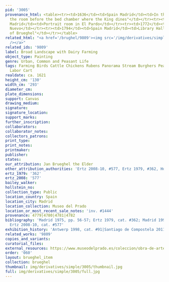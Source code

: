 ```yaml
---
pid: '3005'
provenance_html: <table><tr><td>1636</td><td>Spain Madrid</td><td>In the Alcázar "in
  the room before the bed chamber where the King dines"</td></tr><tr><td>1703</td><td>Spain
  Madrid</td><td>Portrait room in El Pardo</td></tr><tr><td>1772</td><td>Spain Madrid</td><td>Palacio
  Nuevo</td></tr><tr><td>1794</td><td>Spain Madrid</td><td>Library Hall as "school
  of Brueghel"</td></tr></table>
related_html: "<a href='/brughel/9809'><img src='/img/derivatives/simple/9809/thumbnail.jpg'
  /></a>"
related_ids: '9809'
label: Broad Landscape with Dairy Farming
object_type: Painting
genre: Urban, Common and Peasant Life
tags: Farming Birds Cattle Chickens Rubens Panorama Stream Burghers Peasants Landscape
  Labor Cart
realdate: ca. 1621
height_cm: '130'
width_cm: '293'
diameter_cm: 
plate_dimensions: 
support: Canvas
drawing_medium: 
signature: 
signature_location: 
support_marks: 
further_inscription: 
collaborators: 
collaborator_notes: 
collectors_patrons: 
print_type: 
print_notes: 
printmaker: 
publisher: 
states: 
our_attribution: Jan Brueghel the Elder
other_attribution_authorities: 'Ertz 2008-10, #577, Ertz 1979, #362, Honig database'
ertz_1979: '362'
ertz_2008: '577'
bailey_walker: 
hollstein_no: 
collection_type: Public
location_country: Spain
location_city: Madrid
location_collection: Museo del Prado
location_or_most_recent_sale_notes: 'inv. #1444'
provenance: 4779|4780|4781|4782
bibliography: 'Madrid 1975, pp. 56-57; Ertz 1979, cat. #362; Madrid 1995, pp. 214-16;
  Ertz 2008-10, cat. #577'
exhibition_history: 'Antwerp 1998, cat. #91|Santiago de Compostela 2011, cat. #18'
related_works: '9809'
copies_and_variants: 
curatorial_files: 
external_resources: https://www.museodelprado.es/coleccion/obra-de-arte/la-vida-campesina/1d64ae70-3e80-4c09-828a-99314bacf22d
order: '060'
layout: brueghel_item
collection: brueghel
thumbnail: img/derivatives/simple/3005/thumbnail.jpg
full: img/derivatives/simple/3005/full.jpg
---
```

